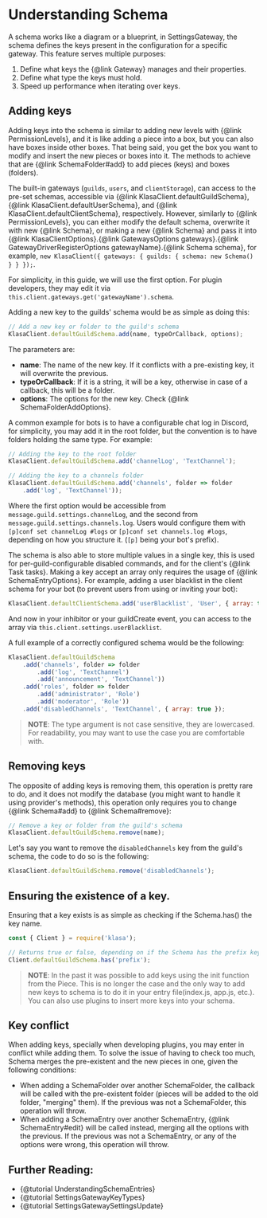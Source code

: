 # Understanding Schema

A schema works like a diagram or a blueprint, in SettingsGateway, the schema defines the keys present in the configuration for a specific gateway. This feature serves multiple purposes:

1. Define what keys the {@link Gateway} manages and their properties.
1. Define what type the keys must hold.
1. Speed up performance when iterating over keys.

## Adding keys

Adding keys into the schema is similar to adding new levels with {@link PermissionLevels}, and it is like adding a piece into a box, but you can also have boxes inside other boxes. That being said, you get the box you want to modify and insert the new pieces or boxes into it. The methods to achieve that are {@link SchemaFolder#add} to add pieces (keys) and boxes (folders).

The built-in gateways (`guilds`, `users`, and `clientStorage`), can access to the pre-set schemas, accessible via {@link KlasaClient.defaultGuildSchema}, {@link KlasaClient.defaultUserSchema}, and {@link KlasaClient.defaultClientSchema}, respectively. However, similarly to {@link PermissionLevels}, you can either modify the default schema, overwrite it with new {@link Schema}, or making a new {@link Schema} and pass it into {@link KlasaClientOptions}.{@link GatewaysOptions gateways}.{@link GatewayDriverRegisterOptions gatewayName}.{@link Schema schema}, for example, `new KlasaClient({ gateways: { guilds: { schema: new Schema() } } });`.

For simplicity, in this guide, we will use the first option. For plugin developers, they may edit it via `this.client.gateways.get('gatewayName').schema`.

Adding a new key to the guilds' schema would be as simple as doing this:

```javascript
// Add a new key or folder to the guild's schema
KlasaClient.defaultGuildSchema.add(name, typeOrCallback, options);
```

The parameters are:

- **name**: The name of the new key. If it conflicts with a pre-existing key, it will overwrite the previous.
- **typeOrCallback**: If it is a string, it will be a key, otherwise in case of a callback, this will be a folder.
- **options**: The options for the new key. Check {@link SchemaFolderAddOptions}.

A common example for bots is to have a configurable chat log in Discord, for simplicity, you may add it in the root folder, but the convention is to have folders holding the same type. For example:

```javascript
// Adding the key to the root folder
KlasaClient.defaultGuildSchema.add('channelLog', 'TextChannel');

// Adding the key to a channels folder
KlasaClient.defaultGuildSchema.add('channels', folder => folder
	.add('log', 'TextChannel'));
```

Where the first option would be accessible from `message.guild.settings.channelLog`, and the second from `message.guild.settings.channels.log`. Users would configure them with `[p]conf set channelLog #logs` or `[p]conf set channels.log #logs`, depending on how you structure it. (`[p]` being your bot's prefix).

The schema is also able to store multiple values in a single key, this is used for per-guild-configurable disabled commands, and for the client's {@link Task tasks}. Making a key accept an array only requires the usage of {@link SchemaEntryOptions}. For example, adding a user blacklist in the client schema for your bot (to prevent users from using or inviting your bot):

```javascript
KlasaClient.defaultClientSchema.add('userBlacklist', 'User', { array: true });
```

And now in your inhibitor or your guildCreate event, you can access to the array via `this.client.settings.userBlacklist`.

A full example of a correctly configured schema would be the following:

```javascript
KlasaClient.defaultGuildSchema
	.add('channels', folder => folder
		.add('log', 'TextChannel')
		.add('announcement', 'TextChannel'))
	.add('roles', folder => folder
		.add('administrator', 'Role')
		.add('moderator', 'Role'))
	.add('disabledChannels', 'TextChannel', { array: true });
```

> **NOTE**: The type argument is not case sensitive, they are lowercased. For readability, you may want to use the case you are comfortable with.

## Removing keys

The opposite of adding keys is removing them, this operation is pretty rare to do, and it does not modify the database (you might want to handle it using provider's methods), this operation only requires you to change {@link Schema#add} to {@link Schema#remove}:

```javascript
// Remove a key or folder from the guild's schema
KlasaClient.defaultGuildSchema.remove(name);
```

Let's say you want to remove the `disabledChannels` key from the guild's schema, the code to do so is the following:

```javascript
KlasaClient.defaultGuildSchema.remove('disabledChannels');
```

## Ensuring the existence of a key.

Ensuring that a key exists is as simple as checking if the Schema.has() the key name.

```javascript
const { Client } = require('klasa');

// Returns true or false, depending on if the Schema has the prefix key.
Client.defaultGuildSchema.has('prefix');
```

> **NOTE**: In the past it was possible to add keys using the init function from the Piece. This is no longer the case and the only way to add new keys to schema is to do it in your entry file(index.js, app.js, etc.). You can also use plugins to insert more keys into your schema.

## Key conflict

When adding keys, specially when developing plugins, you may enter in conflict while adding them. To solve the issue of having to check too much, Schema merges the pre-existent and the new pieces in one, given the following conditions:

- When adding a SchemaFolder over another SchemaFolder, the callback will be called with the pre-existent folder (pieces will be added to the old folder, "merging" them). If the previous was not a SchemaFolder, this operation will throw.
- When adding a SchemaEntry over another SchemaEntry, {@link SchemaEntry#edit} will be called instead, merging all the options with the previous. If the previous was not a SchemaEntry, or any of the options were wrong, this operation will throw.

## Further Reading:

- {@tutorial UnderstandingSchemaEntries}
- {@tutorial SettingsGatewayKeyTypes}
- {@tutorial SettingsGatewaySettingsUpdate}
